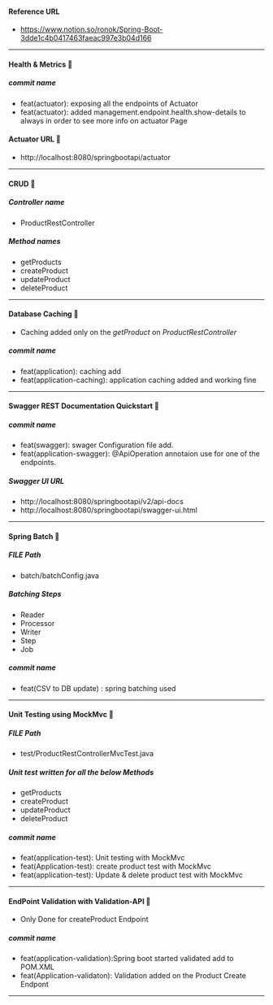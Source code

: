 #### Reference URL
* https://www.notion.so/ronok/Spring-Boot-3dde1c4b0417463faeac997e3b04d166
-------------------------------------------------
#### Health & Metrics 🌟
##### commit name 
- feat(actuator): exposing all the endpoints of Actuator
- feat(actuator): added management.endpoint.health.show-details to always in order to see more info on actuator Page
    

#### Actuator URL 🌟
* http://localhost:8080/springbootapi/actuator
--------------------------------------------------

#### CRUD 🌟
##### Controller name
- ProductRestController

##### Method names
- getProducts
- createProduct
- updateProduct
- deleteProduct
------------------------------------------------- 

#### Database Caching  🌟 
- Caching added only on the *getProduct* on *ProductRestController*
##### commit name 
- feat(application): caching add
- feat(application-caching): application caching added and working fine




-------------------------------------------------
#### Swagger REST Documentation Quickstart 🌟
##### commit name
- feat(swagger): swager Configuration file add.
- feat(application-swagger): @ApiOperation annotaion use for one of the endpoints.
##### Swagger UI URL 
- http://localhost:8080/springbootapi/v2/api-docs
- http://localhost:8080/springbootapi/swagger-ui.html
-------------------------------------------------
    
#### Spring Batch 🌟
##### FILE Path
- batch/batchConfig.java
   
##### <B>Batching Steps</B>
- Reader
- Processor
- Writer
- Step
- Job
##### commit name
- feat(CSV to DB update) : spring batching used
-------------------------------------------------

#### Unit Testing using MockMvc 🌟 
##### FILE Path
- test/ProductRestControllerMvcTest.java

##### Unit test written for all the below Methods
- getProducts
- createProduct
- updateProduct
- deleteProduct
##### commit name 
- feat(application-test): Unit testing with MockMvc
- feat(Application-test): create product test with MockMvc
- feat(application-test): Update & delete product test with MockMvc
-------------------------------------------------

#### EndPoint Validation with Validation-API 🌟
- Only Done for createProduct Endpoint    
##### commit name 
- feat(application-validation):Spring boot started validated add to POM.XML
- feat(Application-validaton): Validation added on the Product Create Endpont  
-------------------------------------------------
 
           